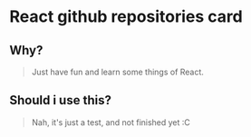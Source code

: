 # React github repositories card

## Why?
> Just have fun and learn some things of React.

## Should i use this?
> Nah, it's just a test, and not finished yet :C